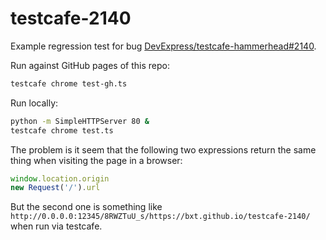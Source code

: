 testcafe-2140
=============

Example regression test for bug [DevExpress/testcafe-hammerhead#2140](https://github.com/DevExpress/testcafe-hammerhead/issues/2140).

Run against GitHub pages of this repo:

```sh
testcafe chrome test-gh.ts
```

Run locally:

```sh
python -m SimpleHTTPServer 80 &
testcafe chrome test.ts
```

The problem is it seem that the following two expressions return the same thing when visiting the page in a browser:

```js
window.location.origin
new Request('/').url
```

But the second one is something like `http://0.0.0.0:12345/8RWZTuU_s/https://bxt.github.io/testcafe-2140/` when run via testcafe.